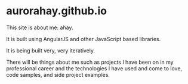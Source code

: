 # aurorahay.github.io
This site is about me: ahay.

It is built using AngularJS and other JavaScript based libraries.

It is being built very, very iteratively.

There will be things about me such as projects I have been on in my professional career and the technologies I have used and come to love, code samples, and side project examples.
